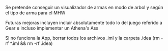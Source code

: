 ﻿Se pretende conseguir un visualizador de armas en modo de arbol y según el tipo de arma para el MHW

Futuras mejoras incluyen incluir absolutamente todo lo del juego referido a Gear e incluso implementar un Athena's Ass

Si no funciona la App, borrar todos los archivos .iml y la carpeta .idea (rm -rf *.iml && rm -rf .idea)